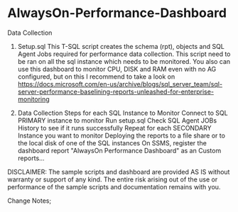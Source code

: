 # AlwaysOn-Performance-Dashboard

Data Collection
1. Setup.sql
This T-SQL script creates the schema (rpt), objects and SQL Agent Jobs required for performance data collection. This script need to be ran on all the sql instance which needs to be monitored. You also can use this dashboard to monitor CPU, DISK and RAM even with no AG configured, but on this I recommend to take a look on https://docs.microsoft.com/en-us/archive/blogs/sql_server_team/sql-server-performance-baselining-reports-unleashed-for-enterprise-monitoring

2. Data Collection Steps for each SQL Instance to Monitor
Connect to SQL PRIMARY instance to monitor
Run setup.sql
Check SQL Agent JOBs History to see if it runs successfully
Repeat for each SECONDARY Instance you want to monitor 
Deploying the reports to a file share or to the local disk of one of the SQL instances
On SSMS, register the dashboard report "AlwaysOn Performance Dashboard" as an Custom reports...


DISCLAIMER: The sample scripts and dashboard are provided AS IS without warranty or support of any kind. The entire risk arising out of the use or performance of the sample scripts and documentation remains with you.

Change Notes;

